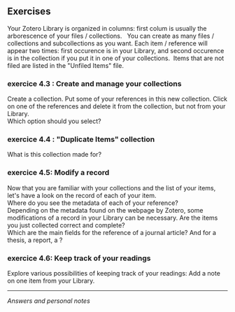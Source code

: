 ## Exercises

Your Zotero Library is organized in columns: first colum is usually the arborescence of your files / collections.   You can create as many files / collections and subcollections as you want. Each item / reference will appear two times: first occurence is in your Library, and second occurence is in the collection if you put it in one of your collections.  Items that are not filed are listed in the "Unfiled Items" file. 

### exercice 4.3 : Create and manage your collections

Create a collection. Put some of your references in this new collection. Click on one of the references and delete it from the collection, but not from your Library.   
Which option should you select?


### exercice 4.4 : "Duplicate Items" collection 

What is this collection made for?


### exercice 4.5: Modify a record

Now that you are familiar with your collections and the list of your items, let's have a look on the record of each of your item.   
Where do you see the metadata of each of your reference?   
Depending on the metadata found on the webpage by Zotero, some modifications of a record in your Library can be necessary. Are the items you just collected correct and complete?   
Which are the main fields for the reference of a journal article? And for a thesis, a report, a ?   


### exercice 4.6: Keep track of your readings

Explore various possibilities of keeping track of your readings: Add a note on one item from your Library.   


---
*Answers and personal notes*

